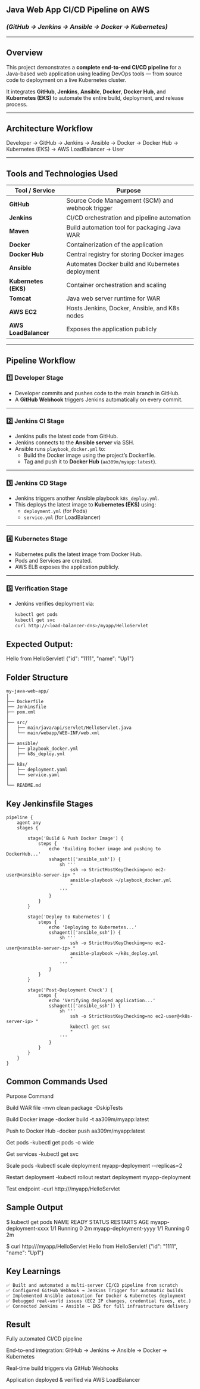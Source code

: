 ## Java Web App CI/CD Pipeline on AWS  
### *(GitHub → Jenkins → Ansible → Docker → Kubernetes)*

---

## Overview
This project demonstrates a **complete end-to-end CI/CD pipeline** for a Java-based web application using leading DevOps tools — from source code to deployment on a live Kubernetes cluster.

It integrates **GitHub**, **Jenkins**, **Ansible**, **Docker**, **Docker Hub**, and **Kubernetes (EKS)** to automate the entire build, deployment, and release process.

---

## Architecture Workflow

Developer → GitHub → Jenkins → Ansible → Docker → Docker Hub → Kubernetes (EKS) → AWS LoadBalancer → User

---

## Tools and Technologies Used

|Tool / Service  |Purpose |
|----------------|----------|
| **GitHub** | Source Code Management (SCM) and webhook trigger |
| **Jenkins** | CI/CD orchestration and pipeline automation |
| **Maven** | Build automation tool for packaging Java WAR |
| **Docker** | Containerization of the application |
| **Docker Hub** | Central registry for storing Docker images |
| **Ansible** | Automates Docker build and Kubernetes deployment |
| **Kubernetes (EKS)** | Container orchestration and scaling |
| **Tomcat** | Java web server runtime for WAR |
| **AWS EC2** | Hosts Jenkins, Docker, Ansible, and K8s nodes |
| **AWS LoadBalancer** | Exposes the application publicly |

---

## Pipeline Workflow

### 1️⃣ Developer Stage
- Developer commits and pushes code to the main branch in GitHub.  
- A **GitHub Webhook** triggers Jenkins automatically on every commit.

---

### 2️⃣ Jenkins CI Stage
- Jenkins pulls the latest code from GitHub.  
- Jenkins connects to the **Ansible server** via SSH.  
- Ansible runs `playbook_docker.yml` to:
  - Build the Docker image using the project’s Dockerfile.  
  - Tag and push it to **Docker Hub** (`aa309m/myapp:latest`).

---

### 3️⃣ Jenkins CD Stage
- Jenkins triggers another Ansible playbook `k8s_deploy.yml`.  
- This deploys the latest image to **Kubernetes (EKS)** using:
  - `deployment.yml` (for Pods)  
  - `service.yml` (for LoadBalancer)

---

### 4️⃣ Kubernetes Stage
- Kubernetes pulls the latest image from Docker Hub.  
- Pods and Services are created.  
- AWS ELB exposes the application publicly.

---

### 5️⃣ Verification Stage
- Jenkins verifies deployment via:
  ```bash
  kubectl get pods
  kubectl get svc
  curl http://<load-balancer-dns>/myapp/HelloServlet

## Expected Output:

Hello from HelloServlet!
{"id": "1111", "name": "Up1"}

## Folder Structure
```text
my-java-web-app/
│
├── Dockerfile
├── Jenkinsfile
├── pom.xml
│
├── src/
│   ├── main/java/api/servlet/HelloServlet.java
│   └── main/webapp/WEB-INF/web.xml
│
├── ansible/
│   ├── playbook_docker.yml
│   ├── k8s_deploy.yml
│
├── k8s/
│   ├── deployment.yaml
│   └── service.yaml
│
└── README.md
```
## Key Jenkinsfile Stages
```text
pipeline {
    agent any
    stages {

        stage('Build & Push Docker Image') {
            steps {
                echo 'Building Docker image and pushing to DockerHub...'
                sshagent(['ansible_ssh']) {
                    sh '''
                        ssh -o StrictHostKeyChecking=no ec2-user@<ansible-server-ip> "
                        ansible-playbook ~/playbook_docker.yml
                        "
                    '''
                }
            }
        }

        stage('Deploy to Kubernetes') {
            steps {
                echo 'Deploying to Kubernetes...'
                sshagent(['ansible_ssh']) {
                    sh '''
                        ssh -o StrictHostKeyChecking=no ec2-user@<ansible-server-ip> "
                        ansible-playbook ~/k8s_deploy.yml
                        "
                    '''
                }
            }
        }

        stage('Post-Deployment Check') {
            steps {
                echo 'Verifying deployed application...'
                sshagent(['ansible_ssh']) {
                    sh '''
                        ssh -o StrictHostKeyChecking=no ec2-user@<k8s-server-ip> "
                        kubectl get svc
                        "
                    '''
                }
            }
        }
    }
}
```
## Common Commands Used

Purpose	                       Command

Build WAR file	               -mvn clean package -DskipTests

Build Docker image	           -docker build -t aa309m/myapp:latest

Push to Docker Hub	           -docker push aa309m/myapp:latest

Get pods	                     -kubectl get pods -o wide

Get services	                 -kubectl get svc

Scale pods	                   -kubectl scale deployment myapp-deployment --replicas=2

Restart deployment	           -kubectl rollout restart deployment myapp-deployment

Test endpoint	                 -curl http://<load-balancer-dns>/myapp/HelloServlet

## Sample Output

$ kubectl get pods
NAME                       READY   STATUS    RESTARTS   AGE
myapp-deployment-xxxx      1/1     Running   0          2m
myapp-deployment-yyyy      1/1     Running   0          2m

$ curl http://<load-balancer-dns>/myapp/HelloServlet
Hello from HelloServlet!
{"id": "1111", "name": "Up1"}

## Key Learnings
```text
✅ Built and automated a multi-server CI/CD pipeline from scratch
✅ Configured GitHub Webhook → Jenkins Trigger for automatic builds
✅ Implemented Ansible automation for Docker & Kubernetes deployment
✅ Debugged real-world issues (EC2 IP changes, credential fixes, etc.)
✅ Connected Jenkins → Ansible → EKS for full infrastructure delivery
```
## Result

Fully automated CI/CD pipeline

End-to-end integration: GitHub → Jenkins → Ansible → Docker → Kubernetes

Real-time build triggers via GitHub Webhooks

Application deployed & verified via AWS LoadBalancer

